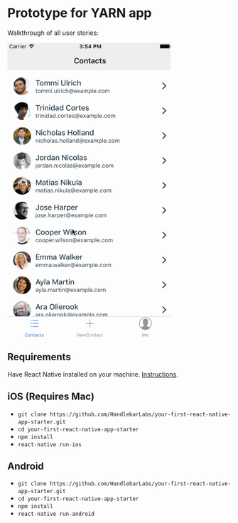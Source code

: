 # Prototype for YARN app

Walkthrough of all user stories:

<img src="https://github.com/kellydern/YARN-app/blob/1-getting-started/react.gif">

## Requirements
Have React Native installed on your machine. [Instructions](https://facebook.github.io/react-native/docs/getting-started.html).

## iOS (Requires Mac)
- `git clone https://github.com/HandlebarLabs/your-first-react-native-app-starter.git`
- `cd your-first-react-native-app-starter`
- `npm install`
- `react-native run-ios`

## Android
- `git clone https://github.com/HandlebarLabs/your-first-react-native-app-starter.git`
- `cd your-first-react-native-app-starter`
- `npm install`
- `react-native run-android`
